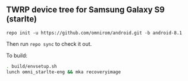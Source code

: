 ## TWRP device tree for Samsung Galaxy S9 (starlte)

```
repo init -u https://github.com/omnirom/android.git -b android-8.1
```

Then run `repo sync` to check it out.

To build:

```sh
. build/envsetup.sh
lunch omni_starlte-eng && mka recoveryimage
```
